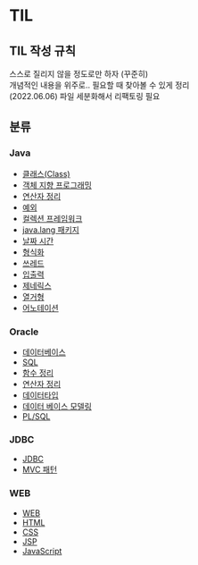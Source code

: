 # TIL
## TIL 작성 규칙
스스로 질리지 않을 정도로만 하자 (꾸준히)<br>
개념적인 내용을 위주로..  필요할 때 찾아볼 수 있게 정리<br>
(2022.06.06) 파일 세분화해서 리팩토링 필요

## 분류
### Java

* [클래스(Class)](JAVA/Class.md)
* [객체 지향 프로그래밍](JAVA/OOP.md)
* [연산자 정리](JAVA/Operator.md)
* [예외](JAVA/Exception.md)
* [컬렉션 프레임워크](JAVA/Collection.md)
* [java.lang 패키지](JAVA/java.lang.md)
* [날짜 시간](JAVA/date,time.md)
* [형식화](JAVA/formatting.md)
* [쓰레드](JAVA/Thread.md)
* [입출력](JAVA/IO.md)
* [제네릭스](JAVA/Generics.md)
* [열거형](JAVA/Enums.md)
* [어노테이션](JAVA/Annotation.md)

### Oracle
* [데이터베이스](./ORACLE/DATABASE.md)
* [SQL](./ORACLE/SQL.md)
* [함수 정리](./ORACLE/function.md)
* [연산자 정리](./ORACLE/Operator.md)
* [데이터타입](./ORACLE/data_type.md)
* [데이터 베이스 모델링](./ORACLE/DB_modeling.md)
* [PL/SQL](./ORACLE/PLSQL.md)

### JDBC
* [JDBC](./JDBC/JDBC.md)
* [MVC 패턴](./JDBC/MVC.md)

### WEB
* [WEB](./WEB/WEB.md)
* [HTML](./WEB/HTML.md)
* [CSS](./WEB/CSS.md)
* [JSP](./WEB/JSP.md)
* [JavaScript](./WEB/JavaScript.md)
